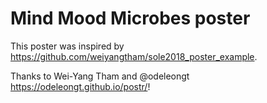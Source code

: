 # Mind Mood Microbes poster


This poster was inspired by https://github.com/weiyangtham/sole2018_poster_example.

Thanks to Wei-Yang Tham and @odeleongt https://odeleongt.github.io/postr/!